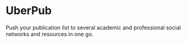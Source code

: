 # UberPub
Push your publication list to several academic and professional social networks and resources in one go.
